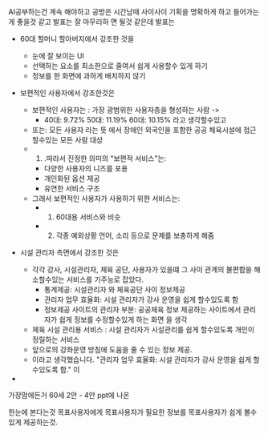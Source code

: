 AI공부하는건 계속 해야하고
공방은 시간남때 사이사이 기획을 명확하게 하고 들어가는 게 좋을것 같고
발표는 잘 마무리하 면 될것 같은데
발표는
- 60대 할머니 할아버지에서 강조한 것을 
	- 눈에 잘 보이는 UI
	- 선택하는 요소를 최소한으로 줄여서 쉽게 사용할수 있게 하기
	- 정보를 한 화면에 과하게 배치하지 않기
- 보편적인 사용자에서 강조한것은
	- 보편적인 사용자는 : 가장 광범위한 사용자층을 형성하는 사람 -> 
		- 40대: 9.72% 50대: 11.19% 60대: 10.15% 라고 생각할수있고
	- 또는: 모든 사용자 라는 뜻 에서 장애인 외국인을 포함한 공공 체육시설에 접근할수있는 모든 사람 대상
	- 1. .따라서 진정한 의미의 "보편적 서비스"는: 
		- 다양한 사용자의 니즈를 포용
		- 개인화된 옵션 제공
		- 유연한 서비스 구조
	- 그래서 보편적인 사용자가 사용하기 위한 서비스는: 
		- 1. 60대용 서비스와 비슷
		- 2. 각종 예외상황 언어, 소리 등으로 문제를 보충하게 해줌

- 시설 관리자 측면에서 강조한 것은
	- 각각 강사, 시설관리자, 체육 공단, 사용자가 있을떄 그 사이 관계의 불편함을 해소할수있는 서비스를 기주능로 잡았다.
		- 통계제공: 시설관리자 와 체육공단 사이 정보제공
		- 관리자 업무 효율화: 시설 관리자가 강사 운영을 쉽게 할수있도록 함
		- 정보제공 사이트의 관리자 부분: 공공체육 정보 제공하는 사이트에서 관리자가 쉽게 정보를 수정할수있게 하는 화면 을 생각
	- 체육 시설 관리용 서비스 : 시설 관리자가 시설관리를 쉽게 할수있도록 개인이 정릴하는 서비스
	- 앞으로의 강좌운영 방침에 도움을 줄 수 있는 정보 제공. 
	- 이라고 생각했습니다. "관리자 업무 효율화: 시설 관리자가 강사 운영을 쉽게 할수있도록 함." 이
- 


가장맘에든거
60세 2안 - 4안
ppt에 나온

한눈에 본다는것
목표사용자에게 목표사용자가 필요한 정보를 목표사용자가 쉽게 볼수있게 제공하는것.

